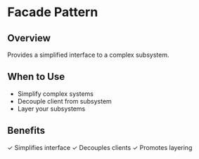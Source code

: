 # Facade Pattern
## Overview
Provides a simplified interface to a complex subsystem.

## When to Use
- Simplify complex systems
- Decouple client from subsystem
- Layer your subsystems

## Benefits
✓ Simplifies interface
✓ Decouples clients
✓ Promotes layering
